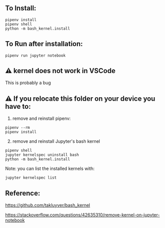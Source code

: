

## To Install:

```
pipenv install
pipenv shell 
python -m bash_kernel.install
```



## To Run after installation:

```
pipenv run jupyter notebook
```



## :warning: kernel does not work in VSCode

This is probably a bug



## :warning: If you relocate this folder on your device you have to:

1. remove and reinstall pipenv:
```
pipenv --rm
pipenv install
```

2. remove and reinstall Jupyter's bash kernel
```
pipenv shell 
jupyter kernelspec uninstall bash
python -m bash_kernel.install
```

Note: you can list the installed kernels with:

```
jupyter kernelspec list
```

## Reference:

https://github.com/takluyver/bash_kernel

https://stackoverflow.com/questions/42635310/remove-kernel-on-jupyter-notebook



